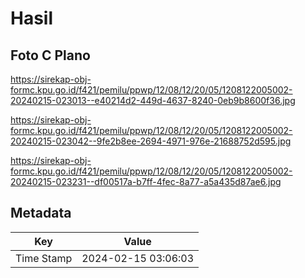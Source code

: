 # Hasil

## Foto C Plano

https://sirekap-obj-formc.kpu.go.id/f421/pemilu/ppwp/12/08/12/20/05/1208122005002-20240215-023013--e40214d2-449d-4637-8240-0eb9b8600f36.jpg

https://sirekap-obj-formc.kpu.go.id/f421/pemilu/ppwp/12/08/12/20/05/1208122005002-20240215-023042--9fe2b8ee-2694-4971-976e-21688752d595.jpg

https://sirekap-obj-formc.kpu.go.id/f421/pemilu/ppwp/12/08/12/20/05/1208122005002-20240215-023231--df00517a-b7ff-4fec-8a77-a5a435d87ae6.jpg


## Metadata

| Key        | Value               |
| ---------- | ------------------- |
| Time Stamp | 2024-02-15 03:06:03 |




